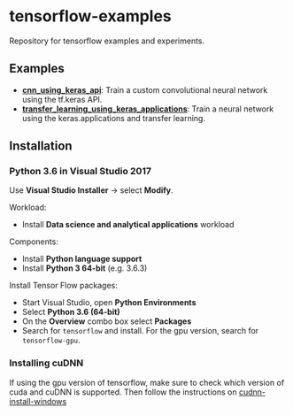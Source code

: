 tensorflow-examples
=====================

Repository for tensorflow examples and experiments.

## Examples

 * [**cnn_using_keras_api**](https://github.com/mdabros/tensorflow-examples/blob/master/src/cnn_using_estimator_api.py): Train a custom convolutional neural network using the tf.keras API.
 * [**transfer_learning_using_keras_applications**](https://github.com/mdabros/tensorflow-examples/blob/master/src/transfer_learning_using_tf_hub.py): Train a neural network using the keras.applications and transfer learning.

## Installation

### Python 3.6 in Visual Studio 2017
Use **Visual Studio Installer** -> select **Modify**.

Workload:
 * Install **Data science and analytical applications**  workload

Components:
 * Install **Python language support**
 * Install **Python 3 64-bit** (e.g. 3.6.3)

Install Tensor Flow packages:
 * Start Visual Studio, open **Python Environments**
 * Select **Python 3.6 (64-bit)**
 * On the **Overview** combo box select **Packages**
 * Search for `tensorflow` and install. For the gpu version, search for `tensorflow-gpu`.
 
### Installing cuDNN
If using the gpu version of tensorflow, make sure to check which version of cuda and cuDNN is supported. 
Then follow the instructions on [cudnn-install-windows](https://docs.nvidia.com/deeplearning/sdk/cudnn-install/index.html#install-windows)

